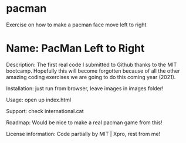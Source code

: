 # pacman
Exercise on how to make a pacman face move left to right
# Name: PacMan Left to Right
Description: The first real code I submitted to Github thanks to the MIT bootcamp. Hopefully this will become forgotten because of all the other amazing coding exercises we are going to do this coming year (2021).

Installation: just run from browser, leave images in images folder!

Usage: open up index.html

Support: check international.cat 

Roadmap: Would be nice to make a real pacman game from this! 

License information: Code partially by MIT | Xpro, rest from me!
